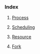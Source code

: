 ### Index

1. [Process](process.md)

2. [Scheduling](scheduling.md)

2. [Resource](resource.md)

3. [Fork](fork.md)
